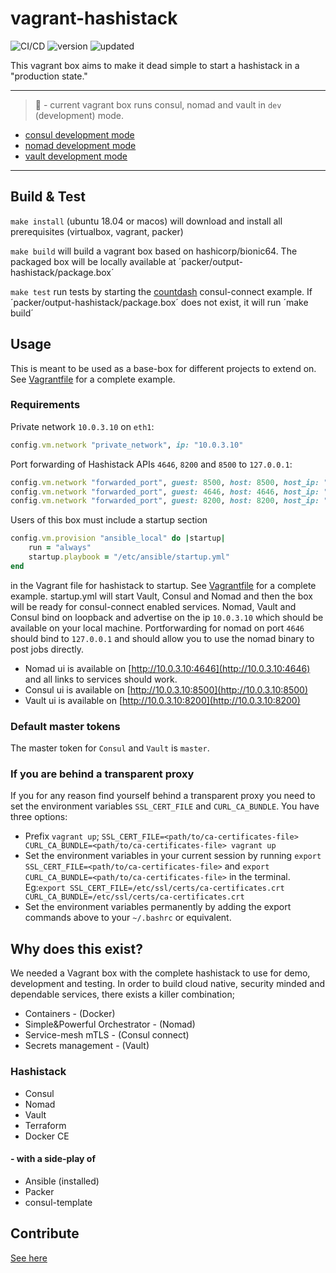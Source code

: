 # vagrant-hashistack

![CI/CD](https://github.com/fredrikhgrelland/vagrant-hashistack/workflows/CI/CD/badge.svg)
![version](https://img.shields.io/badge/dynamic/json?label=latest%20version&query=%24.current_version.version&url=https%3A%2F%2Fapp.vagrantup.com%2Fapi%2Fv1%2Fbox%2Ffredrikhgrelland%2Fhashistack)
![updated](https://img.shields.io/badge/dynamic/json?label=updated&query=%24.current_version.updated_at&url=https%3A%2F%2Fapp.vagrantup.com%2Fapi%2Fv1%2Fbox%2Ffredrikhgrelland%2Fhashistack)

This vagrant box aims to make it dead simple to start a hashistack in a "production state."

---
> 🚧 - current vagrant box runs consul, nomad and vault in `dev` (development) mode.
- [consul development mode](https://learn.hashicorp.com/consul/getting-started/agent)
- [nomad development mode](https://learn.hashicorp.com/nomad/getting-started/running)
- [vault development mode](https://www.vaultproject.io/docs/concepts/dev-server)
---

## Build & Test

`make install` (ubuntu 18.04 or macos) will download and install all prerequisites (virtualbox, vagrant, packer)

`make build` will build a vagrant box based on hashicorp/bionic64. The packaged box will be locally available at ´packer/output-hashistack/package.box´

`make test` run tests by starting the [countdash](https://www.nomadproject.io/docs/integrations/consul-connect/) consul-connect example. If ´packer/output-hashistack/package.box´ does not exist, it will run ´make build´

## Usage

This is meant to be used as a base-box for different projects to extend on. See [Vagrantfile](vagrant/Vagrantfile) for a complete example.

### Requirements

Private network `10.0.3.10` on `eth1`:
```ruby
config.vm.network "private_network", ip: "10.0.3.10"
```

Port forwarding of Hashistack APIs `4646`, `8200` and `8500` to `127.0.0.1`:
```ruby
config.vm.network "forwarded_port", guest: 8500, host: 8500, host_ip: "127.0.0.1"
config.vm.network "forwarded_port", guest: 4646, host: 4646, host_ip: "127.0.0.1"
config.vm.network "forwarded_port", guest: 8200, host: 8200, host_ip: "127.0.0.1"
```

Users of this box must include a startup section
```ruby
config.vm.provision "ansible_local" do |startup|
    run = "always"
    startup.playbook = "/etc/ansible/startup.yml"
end
```

in the Vagrant file for hashistack to startup. See [Vagrantfile](vagrant/Vagrantfile) for a complete example.
startup.yml will start Vault, Consul and Nomad and then the box will be ready for consul-connect enabled services.
Nomad, Vault and Consul bind on loopback and advertise on the ip `10.0.3.10` which should be available on your local machine.
Portforwarding for nomad on port `4646` should bind to `127.0.0.1` and should allow you to use the nomad binary to post jobs directly.
- Nomad ui is available on [http://10.0.3.10:4646](http://10.0.3.10:4646) and all links to services should work.
- Consul ui is available on [http://10.0.3.10:8500](http://10.0.3.10:8500)
- Vault ui is available on [http://10.0.3.10:8200](http://10.0.3.10:8200)

### Default master tokens

The master token for `Consul` and `Vault` is `master`.

### If you are behind a transparent proxy

If you for any reason find yourself behind a transparent proxy you need to set the environment variables `SSL_CERT_FILE` and `CURL_CA_BUNDLE`. You have three options:
- Prefix `vagrant up`; `SSL_CERT_FILE=<path/to/ca-certificates-file> CURL_CA_BUNDLE=<path/to/ca-certificates-file> vagrant up`
- Set the environment variables in your current session by running `export SSL_CERT_FILE=<path/to/ca-certificates-file>` and `export CURL_CA_BUNDLE=<path/to/ca-certificates-file>` in the terminal. Eg:`export SSL_CERT_FILE=/etc/ssl/certs/ca-certificates.crt CURL_CA_BUNDLE=/etc/ssl/certs/ca-certificates.crt`
- Set the environment variables permanently by adding the export commands above to your `~/.bashrc` or equivalent.

## Why does this exist?

We needed a Vagrant box with the complete hashistack to use for demo, development and testing.
In order to build cloud native, security minded and dependable services, there exists a killer combination;
- Containers - (Docker)
- Simple&Powerful Orchestrator - (Nomad)
- Service-mesh mTLS - (Consul connect)
- Secrets management - (Vault)

### Hashistack

- Consul
- Nomad
- Vault
- Terraform
- Docker CE

#### - with a side-play of

- Ansible (installed)
- Packer
- consul-template

## Contribute

[See here](docs/CONTRIBUTING.md)
